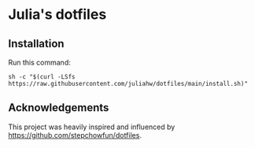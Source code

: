 # Julia's dotfiles

## Installation

Run this command:

```
sh -c "$(curl -LSfs https://raw.githubusercontent.com/juliahw/dotfiles/main/install.sh)"
```

## Acknowledgements

This project was heavily inspired and influenced by https://github.com/stepchowfun/dotfiles.
